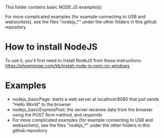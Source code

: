 This folder contains basic NODE.JS example(s)

For more complicated examples (for example connecting to USB and websockets), see the files "nodejs_*" under the other folders  in this github repository


# How to install NodeJS
To use it, you'll first need to install NodeJS from these instructions: https://phoenixnap.com/kb/install-node-js-npm-on-windows

# Examples
- nodejs_basicPage: starts a web server at localhost:8080 that just sends "Hello World" to the browser
- nodejs_basicExpressPost: the server receives data from the browser using the POST form method, and responds
- For more complicated examples (for example connecting to USB and websockets), see the files "nodejs_*" under the other folders  in this github repository

